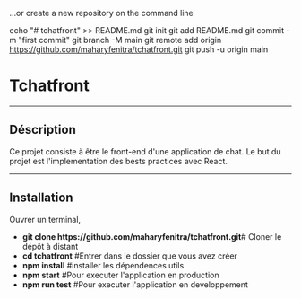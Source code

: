 …or create a new repository on the command line

echo "# tchatfront" >> README.md
git init
git add README.md
git commit -m "first commit"
git branch -M main
git remote add origin https://github.com/maharyfenitra/tchatfront.git
git push -u origin main

<h1>Tchatfront</h1>
<hr>
<h2>Déscription</h2>
Ce projet consiste à être le front-end d'une application de chat. Le but du projet est l'implementation des bests practices avec React.
<hr>

<h2>Installation</h2>
Ouvrer un terminal, 
<ul>
    <li>
    <strong>git clone https://github.com/maharyfenitra/tchatfront.git</strong># Cloner le dépôt à distant
    </li>
    <li>
    <strong>cd tchatfront</strong> #Entrer dans le dossier que vous avez créer
    </li>
    <li>
    <strong>npm install</strong> #installer les dépendences utils
    </li>
    <li>
    <strong>npm start</strong> #Pour executer l'application en production
    </li>
    <li>
    <strong>npm run test</strong> #Pour executer l'application en developpement
    </li>
</ul>

